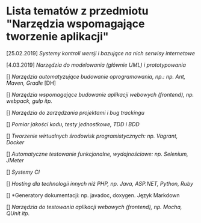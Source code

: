 # Lista tematów z przedmiotu "Narzędzia wspomagające tworzenie aplikacji"

[25.02.2019] *Systemy kontroli wersji i bazujące na nich serwisy internetowe*

[4.03.2019] *Narzędzia do modelowania (głównie UML) i prototypowania*

[] *Narzędzia automatyzujące budowanie oprogramowania, np.: np. Ant, Maven, Gradle* [DH]

[] *Narzędzia wspomagające budowanie aplikacji webowych (frontend), np. webpack, gulp itp.*

[] *Narzędzia do zarządzania projektami i bug trackingu*

[] *Pomiar jakości kodu, testy jednostkowe, TDD i BDD*

[] *Tworzenie wirtualnych środowisk programistycznych: np. Vagrant, Docker*

[] *Automatyczne testowanie funkcjonalne, wydajnościowe: np. Selenium, JMeter*

[] *Systemy CI*

[] *Hosting dla technologii innych niż PHP, np. Java, ASP.NET, Python, Ruby*

[] *Generatory dokumentacji: np. javadoc, doxygen. Język Markdown

[] *Narzędzia do testowania aplikacji webowych (frontend), np. Mocha, QUnit itp.*

